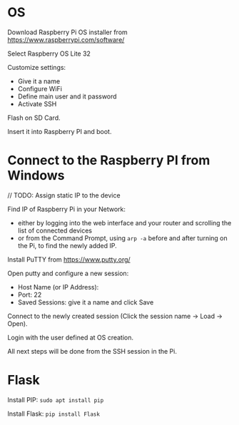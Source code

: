 # OS

Download Raspberry Pi OS installer from https://www.raspberrypi.com/software/

Select Raspberry OS Lite 32

Customize settings:
- Give it a name
- Configure WiFi
- Define main user and it password
- Activate SSH

Flash on SD Card.

Insert it into Raspberry PI and boot.

# Connect to the Raspberry PI from Windows

// TODO: Assign static IP to the device

Find IP of Raspberry Pi in your Network:
- either by logging into the web interface and your router and scrolling the list of connected devices
- or from the Command Prompt, using `arp -a` before and after turning on the Pi, to find the newly added IP.
 
Install PuTTY from https://www.putty.org/

Open putty and configure a new session:
- Host Name (or IP Address): <IP of the PI>
- Port: 22
- Saved Sessions: give it a name and click Save

Connect to the newly created session (Click the session name -> Load -> Open).

Login with the user defined at OS creation.

All next steps will be done from the SSH session in the Pi.

# Flask

Install PIP: `sudo apt install pip`

Install Flask: `pip install Flask`


